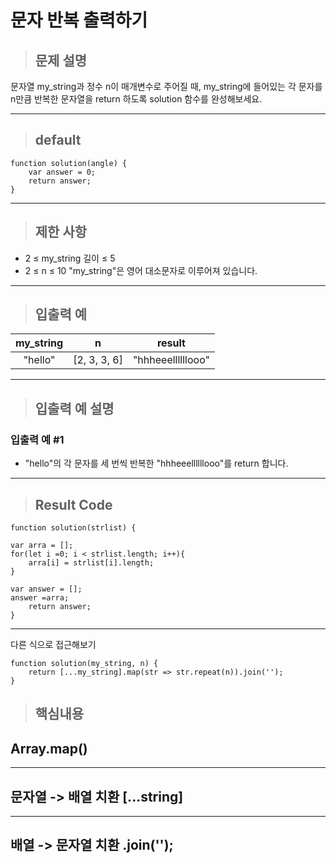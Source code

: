 # 문자 반복 출력하기

 
> ## 문제 설명

문자열 my_string과 정수 n이 매개변수로 주어질 때, my_string에 들어있는 각 문자를 n만큼 반복한 문자열을 return 하도록 solution 함수를 완성해보세요.


---
> ## default
```
function solution(angle) {
    var answer = 0;
    return answer;
}
```
---

> ## 제한 사항
- 2 ≤ my_string 길이 ≤ 5
- 2 ≤ n ≤ 10
"my_string"은 영어 대소문자로 이루어져 있습니다.


---
> ## 입출력 예
| my_string | n | result |
|:---:|:----:|:----:|
| "hello" | [2, 3, 3, 6]| "hhheeellllllooo"|


---
> ## 입출력 예 설명

### 입출력 예 #1

- "hello"의 각 문자를 세 번씩 반복한 "hhheeellllllooo"를 return 합니다.


---

> ## Result Code
```
function solution(strlist) {

var arra = [];
for(let i =0; i < strlist.length; i++){
    arra[i] = strlist[i].length; 
}
 
var answer = [];
answer =arra;
    return answer;
}
```
---
다른 식으로 접근해보기 

```
function solution(my_string, n) {
    return [...my_string].map(str => str.repeat(n)).join('');
}

```

> ## 핵심내용

## Array.map()
---
## 문자열 -> 배열 치환 [...string]
---
## 배열 -> 문자열 치환 .join(''); 

